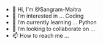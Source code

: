 - 👋 Hi, I’m @Sangram-Maitra
- 👀 I’m interested in ... Coding
- 🌱 I’m currently learning ... Python
- 💞️ I’m looking to collaborate on ...
- 📫 How to reach me ...

<!---
Sangram-Maitra/Sangram-Maitra is a ✨ special ✨ repository because its `README.md` (this file) appears on your GitHub profile.
You can click the Preview link to take a look at your changes.
--->
